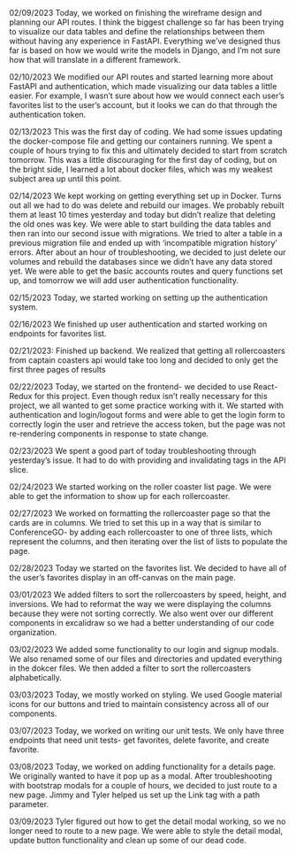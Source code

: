 02/09/2023
Today, we worked on finishing the wireframe design and planning our API routes. I think the biggest challenge so far has been trying to visualize our data tables and define the relationships between them without having any experience in FastAPI. Everything we’ve designed thus far is based on how we would write the models in Django, and I’m not sure how that will translate in a different framework.

02/10/2023
We modified our API routes and started learning more about FastAPI and authentication, which made visualizing our data tables a little easier. For example, I wasn’t sure about how we would connect each user’s favorites list to the user’s account, but it looks we can do that through the authentication token.

02/13/2023
This was the first day of coding. We had some issues updating the docker-compose file and getting our containers running. We spent a couple of hours trying to fix this and ultimately decided to start from scratch tomorrow. This was a little discouraging for the first day of coding, but on the bright side, I learned a lot about docker files, which was my weakest subject area up until this point.

02/14/2023
We kept working on getting everything set up in Docker. Turns out all we had to do was delete and rebuild our images. We probably rebuilt them at least 10 times yesterday and today but didn’t realize that deleting the old ones was key. We were able to start building the data tables and then ran into our second issue with migrations. We tried to alter a table in a previous migration file and ended up with ‘incompatible migration history’ errors. After about an hour of troubleshooting, we decided to just delete our volumes and rebuild the databases since we didn’t have any data stored yet. We were able to get the basic accounts routes and query functions set up, and tomorrow we will add user authentication functionality.

02/15/2023
Today, we started working on setting up the authentication system.

02/16/2023
We finished up user authentication and started working on endpoints for favorites list.

02/21/2023:
Finished up backend. We realized that getting all rollercoasters from captain coasters api would take too long and decided to only get the first three pages of results

02/22/2023
Today, we started on the frontend- we decided to use React-Redux for this project. Even though redux isn’t really necessary for this project, we all wanted to get some practice working with it. We started with authentication and login/logout forms and were able to get the login form to correctly login the user and retrieve the access token, but the page was not re-rendering components in response to state change.

02/23/2023
We spent a good part of today troubleshooting through yesterday’s issue. It had to do with providing and invalidating tags in the API slice.

02/24/2023
We started working on the roller coaster list page. We were able to get the information to show up for each rollercoaster.

02/27/2023
We worked on formatting the rollercoaster page so that the cards are in columns. We tried to set this up in a way that is similar to ConferenceGO- by adding each rollercoaster to one of three lists, which represent the columns, and then iterating over the list of lists to populate the page.

02/28/2023
Today we started on the favorites list. We decided to have all of the user’s favorites display in an off-canvas on the main page.

03/01/2023
We added filters to sort the rollercoasters by speed, height, and inversions. We had to reformat the way we were displaying the columns because they were not sorting correctly. We also went over our different components in excalidraw so we had a better understanding of our code organization.

03/02/2023
We added some functionality to our login and signup modals. We also renamed some of our files and directories and updated everything in the dokcer files. We then added a filter to sort the rollercoasters alphabetically.

03/03/2023
Today, we mostly worked on styling. We used Google material icons for our buttons and tried to maintain consistency across all of our components.

03/07/2023
Today, we worked on writing our unit tests. We only have three endpoints that need unit tests- get favorites, delete favorite, and create favorite.

03/08/2023
Today, we worked on adding functionality for a details page. We originally wanted to have it pop up as a modal. After troubleshooting with bootstrap modals for a couple of hours, we decided to just route to a new page. Jimmy and Tyler helped us set up the Link tag with a path parameter.

03/09/2023
Tyler figured out how to get the detail modal working, so we no longer need to route to a new page. We were able to style the detail modal, update button functionality and clean up some of our dead code.
